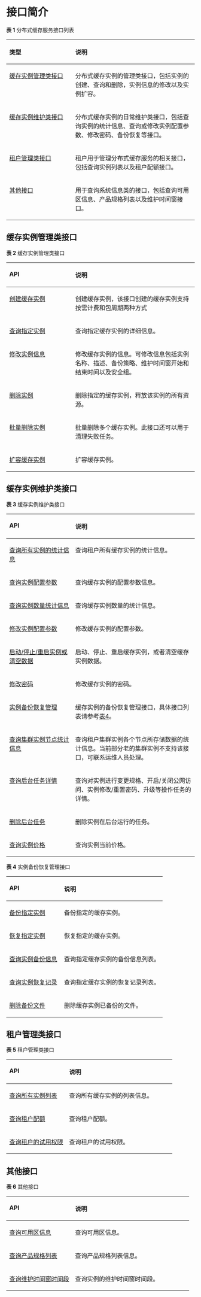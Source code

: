 # 接口简介<a name="ZH-CN_TOPIC_0107752338"></a>

**表 1**  分布式缓存服务接口列表

<a name="table1577981717153"></a>
<table><thead align="left"><tr id="row16810121712155"><th class="cellrowborder" valign="top" width="35%" id="mcps1.2.3.1.1"><p id="p13834717131516"><a name="p13834717131516"></a><a name="p13834717131516"></a>类型</p>
</th>
<th class="cellrowborder" valign="top" width="65%" id="mcps1.2.3.1.2"><p id="p3883151714159"><a name="p3883151714159"></a><a name="p3883151714159"></a>说明</p>
</th>
</tr>
</thead>
<tbody><tr id="row12121816153"><td class="cellrowborder" valign="top" width="35%" headers="mcps1.2.3.1.1 "><p id="p158557202817"><a name="p158557202817"></a><a name="p158557202817"></a><a href="缓存实例管理类接口.md">缓存实例管理类接口</a></p>
</td>
<td class="cellrowborder" valign="top" width="65%" headers="mcps1.2.3.1.2 "><p id="p218111811518"><a name="p218111811518"></a><a name="p218111811518"></a>分布式缓存实例的管理类接口，包括实例的创建、查询和删除，实例信息的修改以及实例扩容。</p>
</td>
</tr>
<tr id="row112051871512"><td class="cellrowborder" valign="top" width="35%" headers="mcps1.2.3.1.1 "><p id="p162647151476"><a name="p162647151476"></a><a name="p162647151476"></a><a href="缓存实例维护类接口.md">缓存实例维护类接口</a></p>
</td>
<td class="cellrowborder" valign="top" width="65%" headers="mcps1.2.3.1.2 "><p id="p1836118151518"><a name="p1836118151518"></a><a name="p1836118151518"></a>分布式缓存实例的日常维护类接口，包括查询实例的统计信息、查询或修改实例配置参数、修改密码、备份恢复等接口。</p>
</td>
</tr>
<tr id="row1980621151411"><td class="cellrowborder" valign="top" width="35%" headers="mcps1.2.3.1.1 "><p id="p53431927124713"><a name="p53431927124713"></a><a name="p53431927124713"></a><a href="租户管理类接口.md">租户管理类接口</a></p>
</td>
<td class="cellrowborder" valign="top" width="65%" headers="mcps1.2.3.1.2 "><p id="p178077117141"><a name="p178077117141"></a><a name="p178077117141"></a>租户用于管理分布式缓存服务的相关接口，包括查询实例列表以及租户配额接口。</p>
</td>
</tr>
<tr id="row17941818161515"><td class="cellrowborder" valign="top" width="35%" headers="mcps1.2.3.1.1 "><p id="p1051015555473"><a name="p1051015555473"></a><a name="p1051015555473"></a><a href="其他接口.md">其他接口</a></p>
</td>
<td class="cellrowborder" valign="top" width="65%" headers="mcps1.2.3.1.2 "><p id="p129272016201817"><a name="p129272016201817"></a><a name="p129272016201817"></a>用于查询系统信息类的接口，包括查询可用区信息、产品规格列表以及维护时间窗接口。</p>
</td>
</tr>
</tbody>
</table>

## 缓存实例管理类接口<a name="section10335165821712"></a>

**表 2**  缓存实例管理类接口

<a name="table88711342351"></a>
<table><thead align="left"><tr id="row88716427513"><th class="cellrowborder" valign="top" width="35%" id="mcps1.2.3.1.1"><p id="p1871442156"><a name="p1871442156"></a><a name="p1871442156"></a>API</p>
</th>
<th class="cellrowborder" valign="top" width="65%" id="mcps1.2.3.1.2"><p id="p12871194215516"><a name="p12871194215516"></a><a name="p12871194215516"></a>说明</p>
</th>
</tr>
</thead>
<tbody><tr id="row08723421515"><td class="cellrowborder" valign="top" width="35%" headers="mcps1.2.3.1.1 "><p id="p178724421156"><a name="p178724421156"></a><a name="p178724421156"></a><a href="创建缓存实例.md">创建缓存实例</a></p>
</td>
<td class="cellrowborder" valign="top" width="65%" headers="mcps1.2.3.1.2 "><p id="p49892401260"><a name="p49892401260"></a><a name="p49892401260"></a>创建缓存实例，该接口创建的缓存实例支持按需计费和包周期两种方式</p>
</td>
</tr>
<tr id="row1187211423510"><td class="cellrowborder" valign="top" width="35%" headers="mcps1.2.3.1.1 "><p id="p168729428512"><a name="p168729428512"></a><a name="p168729428512"></a><a href="查询指定实例.md">查询指定实例</a></p>
</td>
<td class="cellrowborder" valign="top" width="65%" headers="mcps1.2.3.1.2 "><p id="p188721642859"><a name="p188721642859"></a><a name="p188721642859"></a>查询指定缓存实例的详细信息。</p>
</td>
</tr>
<tr id="row2087254219512"><td class="cellrowborder" valign="top" width="35%" headers="mcps1.2.3.1.1 "><p id="p1387211421756"><a name="p1387211421756"></a><a name="p1387211421756"></a><a href="修改实例信息.md">修改实例信息</a></p>
</td>
<td class="cellrowborder" valign="top" width="65%" headers="mcps1.2.3.1.2 "><p id="p78721842259"><a name="p78721842259"></a><a name="p78721842259"></a>修改缓存实例的信息。可修改信息包括实例名称、描述、备份策略、维护时间窗开始和结束时间以及安全组。</p>
</td>
</tr>
<tr id="row1387219421653"><td class="cellrowborder" valign="top" width="35%" headers="mcps1.2.3.1.1 "><p id="p1687215421514"><a name="p1687215421514"></a><a name="p1687215421514"></a><a href="删除实例.md">删除实例</a></p>
</td>
<td class="cellrowborder" valign="top" width="65%" headers="mcps1.2.3.1.2 "><p id="p1987310424515"><a name="p1987310424515"></a><a name="p1987310424515"></a>删除指定的缓存实例，释放该实例的所有资源。</p>
</td>
</tr>
<tr id="row20873042758"><td class="cellrowborder" valign="top" width="35%" headers="mcps1.2.3.1.1 "><p id="p88731942453"><a name="p88731942453"></a><a name="p88731942453"></a><a href="批量删除实例.md">批量删除实例</a></p>
</td>
<td class="cellrowborder" valign="top" width="65%" headers="mcps1.2.3.1.2 "><p id="p19873442156"><a name="p19873442156"></a><a name="p19873442156"></a>批量删除多个缓存实例。此接口还可以用于清理失败任务。</p>
</td>
</tr>
<tr id="row6873942558"><td class="cellrowborder" valign="top" width="35%" headers="mcps1.2.3.1.1 "><p id="p487317428518"><a name="p487317428518"></a><a name="p487317428518"></a><a href="扩容缓存实例.md">扩容缓存实例</a></p>
</td>
<td class="cellrowborder" valign="top" width="65%" headers="mcps1.2.3.1.2 "><p id="p48734421454"><a name="p48734421454"></a><a name="p48734421454"></a>扩容缓存实例。</p>
</td>
</tr>
</tbody>
</table>

## 缓存实例维护类接口<a name="section34131638122111"></a>

**表 3**  缓存实例维护类接口

<a name="table114596508218"></a>
<table><thead align="left"><tr id="row11464185019219"><th class="cellrowborder" valign="top" width="35%" id="mcps1.2.3.1.1"><p id="p2465145052110"><a name="p2465145052110"></a><a name="p2465145052110"></a>API</p>
</th>
<th class="cellrowborder" valign="top" width="65%" id="mcps1.2.3.1.2"><p id="p1646613504210"><a name="p1646613504210"></a><a name="p1646613504210"></a>说明</p>
</th>
</tr>
</thead>
<tbody><tr id="row1646895012217"><td class="cellrowborder" valign="top" width="35%" headers="mcps1.2.3.1.1 "><p id="p114774323112"><a name="p114774323112"></a><a name="p114774323112"></a><a href="查询所有实例的统计信息.md">查询所有实例的统计信息</a></p>
</td>
<td class="cellrowborder" valign="top" width="65%" headers="mcps1.2.3.1.2 "><p id="p1969934615328"><a name="p1969934615328"></a><a name="p1969934615328"></a>查询租户所有缓存实例的统计信息。</p>
</td>
</tr>
<tr id="row10476175012216"><td class="cellrowborder" valign="top" width="35%" headers="mcps1.2.3.1.1 "><p id="p112684323112"><a name="p112684323112"></a><a name="p112684323112"></a><a href="查询实例配置参数.md">查询实例配置参数</a></p>
</td>
<td class="cellrowborder" valign="top" width="65%" headers="mcps1.2.3.1.2 "><p id="p11675104603212"><a name="p11675104603212"></a><a name="p11675104603212"></a>查询缓存实例的配置参数信息。</p>
</td>
</tr>
<tr id="row13801122653110"><td class="cellrowborder" valign="top" width="35%" headers="mcps1.2.3.1.1 "><p id="p1380218263317"><a name="p1380218263317"></a><a name="p1380218263317"></a><a href="查询实例数量统计信息.md">查询实例数量统计信息</a></p>
</td>
<td class="cellrowborder" valign="top" width="65%" headers="mcps1.2.3.1.2 "><p id="p680210264310"><a name="p680210264310"></a><a name="p680210264310"></a>查询缓存实例数量的统计信息。</p>
</td>
</tr>
<tr id="row1380222693118"><td class="cellrowborder" valign="top" width="35%" headers="mcps1.2.3.1.1 "><p id="p980252612316"><a name="p980252612316"></a><a name="p980252612316"></a><a href="修改实例配置参数.md">修改实例配置参数</a></p>
</td>
<td class="cellrowborder" valign="top" width="65%" headers="mcps1.2.3.1.2 "><p id="p1680292613316"><a name="p1680292613316"></a><a name="p1680292613316"></a>修改缓存实例的配置参数。</p>
</td>
</tr>
<tr id="row193636318311"><td class="cellrowborder" valign="top" width="35%" headers="mcps1.2.3.1.1 "><p id="p143631731193115"><a name="p143631731193115"></a><a name="p143631731193115"></a><a href="启动-停止-重启实例或清空数据.md">启动/停止/重启实例或清空数据</a></p>
</td>
<td class="cellrowborder" valign="top" width="65%" headers="mcps1.2.3.1.2 "><p id="p163631931173118"><a name="p163631931173118"></a><a name="p163631931173118"></a>启动、停止、重启缓存实例，或者清空缓存实例数据。</p>
</td>
</tr>
<tr id="row836318314313"><td class="cellrowborder" valign="top" width="35%" headers="mcps1.2.3.1.1 "><p id="p1036333193112"><a name="p1036333193112"></a><a name="p1036333193112"></a><a href="修改密码.md">修改密码</a></p>
</td>
<td class="cellrowborder" valign="top" width="65%" headers="mcps1.2.3.1.2 "><p id="p1536323193110"><a name="p1536323193110"></a><a name="p1536323193110"></a>修改缓存实例的密码。</p>
</td>
</tr>
<tr id="row960573543114"><td class="cellrowborder" valign="top" width="35%" headers="mcps1.2.3.1.1 "><p id="p13605193512312"><a name="p13605193512312"></a><a name="p13605193512312"></a><a href="备份指定实例.md">实例备份恢复管理</a></p>
</td>
<td class="cellrowborder" valign="top" width="65%" headers="mcps1.2.3.1.2 "><p id="p7605835183119"><a name="p7605835183119"></a><a name="p7605835183119"></a>缓存实例的备份恢复管理接口，具体接口列表请参考<a href="#table8610133523717">表4</a>。</p>
</td>
</tr>
<tr id="row16595502816"><td class="cellrowborder" valign="top" width="35%" headers="mcps1.2.3.1.1 "><p id="p20669559286"><a name="p20669559286"></a><a name="p20669559286"></a><a href="查询集群实例节点统计信息.md">查询集群实例节点统计信息</a></p>
</td>
<td class="cellrowborder" valign="top" width="65%" headers="mcps1.2.3.1.2 "><p id="p106613552284"><a name="p106613552284"></a><a name="p106613552284"></a>查询租户集群实例各个节点所存储数据的统计信息。当前部分老的集群实例不支持该接口，可联系运维人员处理。</p>
</td>
</tr>
<tr id="row966455132810"><td class="cellrowborder" valign="top" width="35%" headers="mcps1.2.3.1.1 "><p id="p5661755152812"><a name="p5661755152812"></a><a name="p5661755152812"></a><a href="查询后台任务详情.md">查询后台任务详情</a></p>
</td>
<td class="cellrowborder" valign="top" width="65%" headers="mcps1.2.3.1.2 "><p id="p1266055132819"><a name="p1266055132819"></a><a name="p1266055132819"></a>查询对实例进行变更规格、开启/关闭公网访问、实例修改/重置密码、升级等操作任务的详情。</p>
</td>
</tr>
<tr id="row86635512286"><td class="cellrowborder" valign="top" width="35%" headers="mcps1.2.3.1.1 "><p id="p166610558282"><a name="p166610558282"></a><a name="p166610558282"></a><a href="删除后台任务.md">删除后台任务</a></p>
</td>
<td class="cellrowborder" valign="top" width="65%" headers="mcps1.2.3.1.2 "><p id="p196685516288"><a name="p196685516288"></a><a name="p196685516288"></a>删除实例在后台运行的任务。</p>
</td>
</tr>
<tr id="row196635532810"><td class="cellrowborder" valign="top" width="35%" headers="mcps1.2.3.1.1 "><p id="p146620559283"><a name="p146620559283"></a><a name="p146620559283"></a><a href="查询实例价格.md">查询实例价格</a></p>
</td>
<td class="cellrowborder" valign="top" width="65%" headers="mcps1.2.3.1.2 "><p id="p43967757"><a name="p43967757"></a><a name="p43967757"></a>查询实例当前价格。</p>
</td>
</tr>
</tbody>
</table>

**表 4**  实例备份恢复管理接口

<a name="table8610133523717"></a>
<table><thead align="left"><tr id="row96221435153710"><th class="cellrowborder" valign="top" width="35%" id="mcps1.2.3.1.1"><p id="p662512352377"><a name="p662512352377"></a><a name="p662512352377"></a>API</p>
</th>
<th class="cellrowborder" valign="top" width="65%" id="mcps1.2.3.1.2"><p id="p1763373563714"><a name="p1763373563714"></a><a name="p1763373563714"></a>说明</p>
</th>
</tr>
</thead>
<tbody><tr id="row10636835133711"><td class="cellrowborder" valign="top" width="35%" headers="mcps1.2.3.1.1 "><p id="p1698016663811"><a name="p1698016663811"></a><a name="p1698016663811"></a><a href="备份指定实例.md">备份指定实例</a></p>
</td>
<td class="cellrowborder" valign="top" width="65%" headers="mcps1.2.3.1.2 "><p id="p064883511371"><a name="p064883511371"></a><a name="p064883511371"></a>备份指定的缓存实例。</p>
</td>
</tr>
<tr id="row14650123523717"><td class="cellrowborder" valign="top" width="35%" headers="mcps1.2.3.1.1 "><p id="p1899219619386"><a name="p1899219619386"></a><a name="p1899219619386"></a><a href="恢复指定实例.md">恢复指定实例</a></p>
</td>
<td class="cellrowborder" valign="top" width="65%" headers="mcps1.2.3.1.2 "><p id="p136617358377"><a name="p136617358377"></a><a name="p136617358377"></a>恢复指定的缓存实例。</p>
</td>
</tr>
<tr id="row566317356373"><td class="cellrowborder" valign="top" width="35%" headers="mcps1.2.3.1.1 "><p id="p183673380"><a name="p183673380"></a><a name="p183673380"></a><a href="查询实例备份信息.md">查询实例备份信息</a></p>
</td>
<td class="cellrowborder" valign="top" width="65%" headers="mcps1.2.3.1.2 "><p id="p16742353370"><a name="p16742353370"></a><a name="p16742353370"></a>查询指定缓存实例的备份信息列表。</p>
</td>
</tr>
<tr id="row86751356370"><td class="cellrowborder" valign="top" width="35%" headers="mcps1.2.3.1.1 "><p id="p1811579381"><a name="p1811579381"></a><a name="p1811579381"></a><a href="查询实例恢复记录.md">查询实例恢复记录</a></p>
</td>
<td class="cellrowborder" valign="top" width="65%" headers="mcps1.2.3.1.2 "><p id="p196887354376"><a name="p196887354376"></a><a name="p196887354376"></a>查询指定缓存实例的恢复记录列表。</p>
</td>
</tr>
<tr id="row3689193563712"><td class="cellrowborder" valign="top" width="35%" headers="mcps1.2.3.1.1 "><p id="p1319778387"><a name="p1319778387"></a><a name="p1319778387"></a><a href="删除备份文件.md">删除备份文件</a></p>
</td>
<td class="cellrowborder" valign="top" width="65%" headers="mcps1.2.3.1.2 "><p id="p1703173593713"><a name="p1703173593713"></a><a name="p1703173593713"></a>删除缓存实例已备份的文件。</p>
</td>
</tr>
</tbody>
</table>

## 租户管理类接口<a name="section7253124819418"></a>

**表 5**  租户管理类接口

<a name="table68652515413"></a>
<table><thead align="left"><tr id="row14868105112412"><th class="cellrowborder" valign="top" width="36%" id="mcps1.2.3.1.1"><p id="p1586915512417"><a name="p1586915512417"></a><a name="p1586915512417"></a>API</p>
</th>
<th class="cellrowborder" valign="top" width="64%" id="mcps1.2.3.1.2"><p id="p168716514418"><a name="p168716514418"></a><a name="p168716514418"></a>说明</p>
</th>
</tr>
</thead>
<tbody><tr id="row1987212519413"><td class="cellrowborder" valign="top" width="36%" headers="mcps1.2.3.1.1 "><p id="p19637156194412"><a name="p19637156194412"></a><a name="p19637156194412"></a><a href="查询所有实例列表.md">查询所有实例列表</a></p>
</td>
<td class="cellrowborder" valign="top" width="64%" headers="mcps1.2.3.1.2 "><p id="p4876551104112"><a name="p4876551104112"></a><a name="p4876551104112"></a>查询所有缓存实例的列表信息。</p>
</td>
</tr>
<tr id="row687617514415"><td class="cellrowborder" valign="top" width="36%" headers="mcps1.2.3.1.1 "><p id="p487865104114"><a name="p487865104114"></a><a name="p487865104114"></a><a href="查询租户配额.md">查询租户配额</a></p>
</td>
<td class="cellrowborder" valign="top" width="64%" headers="mcps1.2.3.1.2 "><p id="p1088113519411"><a name="p1088113519411"></a><a name="p1088113519411"></a>查询租户配额。</p>
</td>
</tr>
<tr id="row1195585124411"><td class="cellrowborder" valign="top" width="36%" headers="mcps1.2.3.1.1 "><p id="p4955105115440"><a name="p4955105115440"></a><a name="p4955105115440"></a><a href="查询租户的试用权限.md">查询租户的试用权限</a></p>
</td>
<td class="cellrowborder" valign="top" width="64%" headers="mcps1.2.3.1.2 "><p id="p18956451174417"><a name="p18956451174417"></a><a name="p18956451174417"></a>查询租户的试用权限。</p>
</td>
</tr>
</tbody>
</table>

## 其他接口<a name="section7519141734312"></a>

**表 6**  其他接口

<a name="table1052113174438"></a>
<table><thead align="left"><tr id="row6527417164312"><th class="cellrowborder" valign="top" width="36%" id="mcps1.2.3.1.1"><p id="p125281317124313"><a name="p125281317124313"></a><a name="p125281317124313"></a>API</p>
</th>
<th class="cellrowborder" valign="top" width="64%" id="mcps1.2.3.1.2"><p id="p5530817104317"><a name="p5530817104317"></a><a name="p5530817104317"></a>说明</p>
</th>
</tr>
</thead>
<tbody><tr id="row1953120175439"><td class="cellrowborder" valign="top" width="36%" headers="mcps1.2.3.1.1 "><p id="p88268910440"><a name="p88268910440"></a><a name="p88268910440"></a><a href="查询可用区信息.md">查询可用区信息</a></p>
</td>
<td class="cellrowborder" valign="top" width="64%" headers="mcps1.2.3.1.2 "><p id="p1653741724315"><a name="p1653741724315"></a><a name="p1653741724315"></a>查询可用区信息。</p>
</td>
</tr>
<tr id="row1053812170438"><td class="cellrowborder" valign="top" width="36%" headers="mcps1.2.3.1.1 "><p id="p5824179104411"><a name="p5824179104411"></a><a name="p5824179104411"></a><a href="查询产品规格列表.md">查询产品规格列表</a></p>
</td>
<td class="cellrowborder" valign="top" width="64%" headers="mcps1.2.3.1.2 "><p id="p4543141734312"><a name="p4543141734312"></a><a name="p4543141734312"></a>查询产品规格列表信息。</p>
</td>
</tr>
<tr id="row1123103120433"><td class="cellrowborder" valign="top" width="36%" headers="mcps1.2.3.1.1 "><p id="p181241331134312"><a name="p181241331134312"></a><a name="p181241331134312"></a><a href="查询维护时间窗时间段.md">查询维护时间窗时间段</a></p>
</td>
<td class="cellrowborder" valign="top" width="64%" headers="mcps1.2.3.1.2 "><p id="p912413124315"><a name="p912413124315"></a><a name="p912413124315"></a>查询实例的维护时间窗时间段。</p>
</td>
</tr>
</tbody>
</table>

